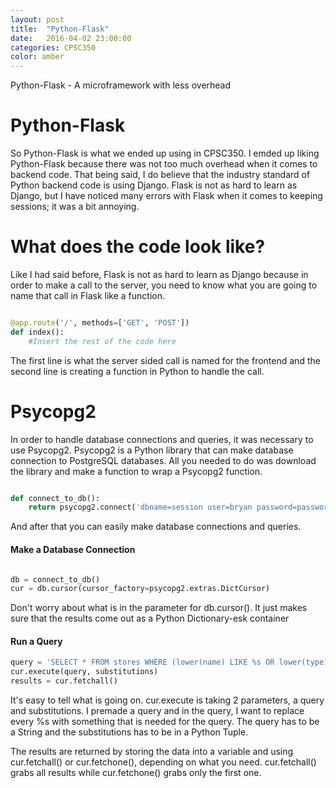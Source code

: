 ```yaml
---
layout: post
title:  "Python-Flask"
date:   2016-04-02 23:00:00
categories: CPSC350
color: amber
---
```


Python-Flask - A microframework with less overhead

# Python-Flask

So Python-Flask is what we ended up using in CPSC350. I emded up liking Python-Flask because there was not too much overhead when it comes to backend code. That being said, I do believe that the industry standard of Python backend code is using Django. Flask is not as hard to learn as Django, but I have noticed many errors with Flask when it comes to keeping sessions; it was a bit annoying.

# What does the code look like?

Like I had said before, Flask is not as hard to learn as Django because in order to make a call to the server, you need to know what you are going to name that call in Flask like a function.

``` Python

@app.route('/', methods=['GET', 'POST'])
def index():
	#Insert the rest of the code here

```

The first line is what the server sided call is named for the frontend and the second line is creating a function in Python to handle the call.

# Psycopg2

In order to handle database connections and queries, it was necessary to use Psycopg2. Psycopg2 is a Python library that can make database connection to PostgreSQL databases. All you needed to do was download the library and make a function to wrap a Psycopg2 function.

``` Python

def connect_to_db():
    return psycopg2.connect('dbname=session user=bryan password=password host=localhost')

```

And after that you can easily make database connections and queries.

#### Make a Database Connection

``` Python

db = connect_to_db()
cur = db.cursor(cursor_factory=psycopg2.extras.DictCursor)

```

Don't worry about what is in the parameter for db.cursor(). It just makes sure that the results come out as a Python Dictionary-esk container

#### Run a Query

``` Python
query = 'SELECT * FROM stores WHERE (lower(name) LIKE %s OR lower(type) LIKE %s) AND zip = %s ORDER BY name'
cur.execute(query, substitutions)
results = cur.fetchall()

```

It's easy to tell what is going on. cur.execute is taking 2 parameters, a query and substitutions. I premade a query and in the query, I want to replace every %s with something that is needed for the query. The query has to be a String and the substitutions has to be in a Python Tuple.

The results are returned by storing the data into a variable and using cur.fetchall() or cur.fetchone(), depending on what you need. cur.fetchall() grabs all results while cur.fetchone() grabs only the first one.
